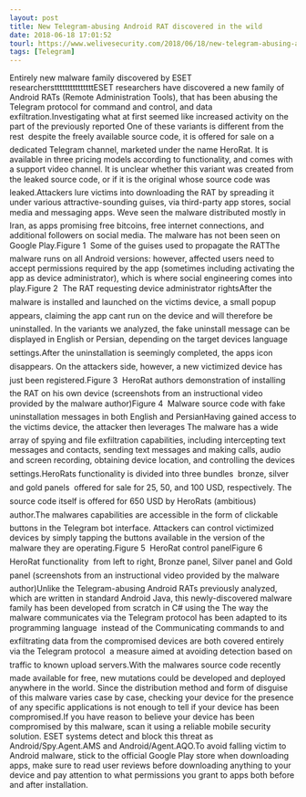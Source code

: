 ```yaml
---
layout: post
title: New Telegram-abusing Android RAT discovered in the wild
date: 2018-06-18 17:01:52
tourl: https://www.welivesecurity.com/2018/06/18/new-telegram-abusing-android-rat/
tags: [Telegram]
---
```

Entirely new malware family discovered by ESET researcherstttttttttttttttESET researchers have discovered a new family of Android RATs (Remote Administration Tools), that has been abusing the Telegram protocol for command and control, and data exfiltration.Investigating what at first seemed like increased activity on the part of the previously reported One of these variants is different from the rest  despite the freely available source code, it is offered for sale on a dedicated Telegram channel, marketed under the name HeroRat. It is available in three pricing models according to functionality, and comes with a support video channel. It is unclear whether this variant was created from the leaked source code, or if it is the original whose source code was leaked.Attackers lure victims into downloading the RAT by spreading it under various attractive-sounding guises, via third-party app stores, social media and messaging apps. Weve seen the malware distributed mostly in Iran, as apps promising free bitcoins, free internet connections, and additional followers on social media. The malware has not been seen on Google Play.Figure 1  Some of the guises used to propagate the RATThe malware runs on all Android versions: however, affected users need to accept permissions required by the app (sometimes including activating the app as device administrator), which is where social engineering comes into play.Figure 2  The RAT requesting device administrator rightsAfter the malware is installed and launched on the victims device, a small popup appears, claiming the app cant run on the device and will therefore be uninstalled. In the variants we analyzed, the fake uninstall message can be displayed in English or Persian, depending on the target devices language settings.After the uninstallation is seemingly completed, the apps icon disappears. On the attackers side, however, a new victimized device has just been registered.Figure 3  HeroRat authors demonstration of installing the RAT on his own device (screenshots from an instructional video provided by the malware author)Figure 4  Malware source code with fake uninstallation messages in both English and PersianHaving gained access to the victims device, the attacker then leverages The malware has a wide array of spying and file exfiltration capabilities, including intercepting text messages and contacts, sending text messages and making calls, audio and screen recording, obtaining device location, and controlling the devices settings.HeroRats functionality is divided into three bundles  bronze, silver and gold panels  offered for sale for 25, 50, and 100 USD, respectively. The source code itself is offered for 650 USD by HeroRats (ambitious) author.The malwares capabilities are accessible in the form of clickable buttons in the Telegram bot interface. Attackers can control victimized devices by simply tapping the buttons available in the version of the malware they are operating.Figure 5  HeroRat control panelFigure 6  HeroRat functionality  from left to right, Bronze panel, Silver panel and Gold panel (screenshots from an instructional video provided by the malware author)Unlike the Telegram-abusing Android RATs previously analyzed, which are written in standard Android Java, this newly-discovered malware family has been developed from scratch in C# using the The way the malware communicates via the Telegram protocol has been adapted to its programming language  instead of the Communicating commands to and exfiltrating data from the compromised devices are both covered entirely via the Telegram protocol  a measure aimed at avoiding detection based on traffic to known upload servers.With the malwares source code recently made available for free, new mutations could be developed and deployed anywhere in the world. Since the distribution method and form of disguise of this malware varies case by case, checking your device for the presence of any specific applications is not enough to tell if your device has been compromised.If you have reason to believe your device has been compromised by this malware, scan it using a reliable mobile security solution. ESET systems detect and block this threat as Android/Spy.Agent.AMS and Android/Agent.AQO.To avoid falling victim to Android malware, stick to the official Google Play store when downloading apps, make sure to read user reviews before downloading anything to your device and pay attention to what permissions you grant to apps both before and after installation.